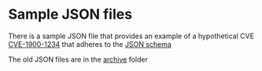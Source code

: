 # Sample JSON files


There is a sample JSON file that provides an example of a hypothetical CVE [CVE-1900-1234](CVE-1900-1234-Decision_Point_Value_Selection.json) that adheres to the [JSON schema](../schema/)

The old JSON files are in the [archive](./archive/) folder




